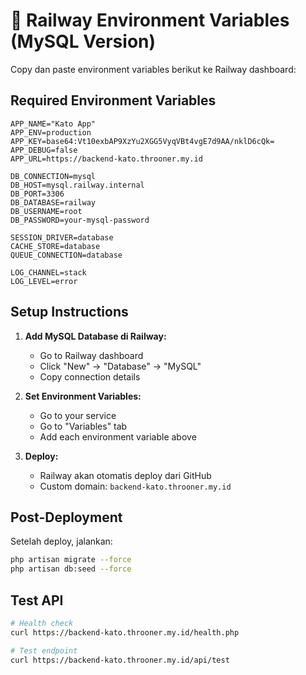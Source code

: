 # 🚂 Railway Environment Variables (MySQL Version)

Copy dan paste environment variables berikut ke Railway dashboard:

## **Required Environment Variables**

```env
APP_NAME="Kato App"
APP_ENV=production
APP_KEY=base64:Vt10exbAP9XzYu2XGG5VyqVBt4vgE7d9AA/nklD6cQk=
APP_DEBUG=false
APP_URL=https://backend-kato.throoner.my.id

DB_CONNECTION=mysql
DB_HOST=mysql.railway.internal
DB_PORT=3306
DB_DATABASE=railway
DB_USERNAME=root
DB_PASSWORD=your-mysql-password

SESSION_DRIVER=database
CACHE_STORE=database
QUEUE_CONNECTION=database

LOG_CHANNEL=stack
LOG_LEVEL=error
```

## **Setup Instructions**

1. **Add MySQL Database di Railway:**
   - Go to Railway dashboard
   - Click "New" → "Database" → "MySQL"
   - Copy connection details

2. **Set Environment Variables:**
   - Go to your service
   - Go to "Variables" tab
   - Add each environment variable above

3. **Deploy:**
   - Railway akan otomatis deploy dari GitHub
   - Custom domain: `backend-kato.throoner.my.id`

## **Post-Deployment**

Setelah deploy, jalankan:
```bash
php artisan migrate --force
php artisan db:seed --force
```

## **Test API**

```bash
# Health check
curl https://backend-kato.throoner.my.id/health.php

# Test endpoint
curl https://backend-kato.throoner.my.id/api/test
```
